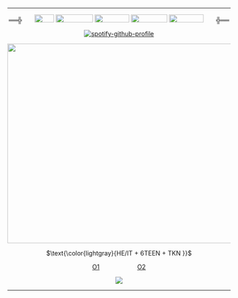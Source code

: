 ***
<div align="center">
  
══╬⠀ ⠀ <img src="https://files.catbox.moe/pmhoo5.gif" width="44" height="18"> <img src="https://files.catbox.moe/x2zm6h.gif" width="84" height="18"> <img src="https://files.catbox.moe/ai7qlv.gif" width="78" height="18"> <img src="https://files.catbox.moe/ssl0hm.gif" width="82" height="18"> <img src="https://files.catbox.moe/0gyf6q.gif" width="78" height="18">⠀ ⠀ ╬══
</div>

<div align="center">

[![spotify-github-profile](https://spotify-github-profile.kittinanx.com/api/view?uid=5jd8hjvc297sechfpzz1cu48m&cover_image=true&theme=natemoo-re&show_offline=false&background_color=121212&interchange=false&bar_color=53b14f&bar_color_cover=true)](https://github.com/kittinan/spotify-github-profile)
</div>

<p align="center">
<img src="https://files.catbox.moe/hrp3ki.png" width="746" height="451">
<p align="center">
$\text{\color{lightgray}{HE/IT + 6TEEN + TKN }}$
</p>

</p>
<div align="center">

[O1](https://rentry.co/bIoodmutt) ⠀ ⠀ ⠀ ⠀⠀ ⠀ [O2](https://www.tiktok.com/@ezekrawr?_t=8pOMLjedOSR&_r=1)
</div>
<div align="center">
  
![](https://komarev.com/ghpvc/?username=bloodmutt&label=📷&color=4f5254)
</div>

***
